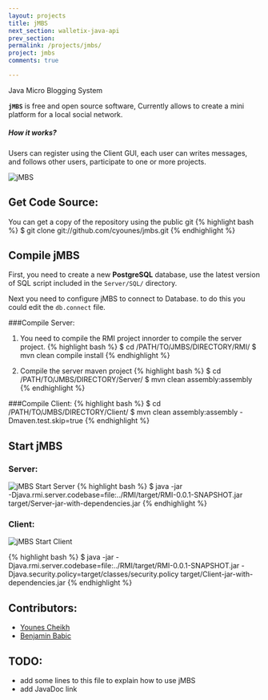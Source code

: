 ```yaml
---
layout: projects
title: jMBS 
next_section: walletix-java-api
prev_section: 
permalink: /projects/jmbs/
project: jmbs
comments: true

---
```


Java Micro Blogging System
		
**`jMBS`** is free and open source software, Currently allows to create a mini platform for a local social network.  
##### How it works?
Users can register using the Client GUI, each user can writes messages, and follows other users, participate to one or more projects.  


![jMBS](../../img/projects/jmbs/jmbs_login_client.png)

## Get Code Source:
You can get a copy of the repository using the public git
{% highlight bash %}
$ git clone git://github.com/cyounes/jmbs.git
{% endhighlight %}

## Compile jMBS

First, you need to create a new **PostgreSQL** database, use the latest version of SQL script included in the `Server/SQL/` directory.

Next you need to configure jMBS to connect to Database. to do this you could edit the `db.connect` file.

###Compile Server:

1. You need to compile the RMI project innorder to compile the server project.
{% highlight bash %}
$ cd /PATH/TO/JMBS/DIRECTORY/RMI/
$ mvn clean compile install
{% endhighlight %}

2. Compile the server maven project
{% highlight bash %}
$ cd /PATH/TO/JMBS/DIRECTORY/Server/
$ mvn clean assembly:assembly
{% endhighlight %}


###Compile Client:
{% highlight bash %}
$ cd /PATH/TO/JMBS/DIRECTORY/Client/
$ mvn clean assembly:assembly -Dmaven.test.skip=true
{% endhighlight %}	

## Start jMBS

### Server:
![jMBS Start Server](../../img/projects/jmbs/jmbs_start_server.png)
{% highlight bash %}
$ java -jar \
-Djava.rmi.server.codebase=file:../RMI/target/RMI-0.0.1-SNAPSHOT.jar \
target/Server-jar-with-dependencies.jar
{% endhighlight %}

### Client:
![jMBS Start Client](../../img/projects/jmbs/jmbs_loading_client.png)

{% highlight bash %}
$ java -jar -Djava.rmi.server.codebase=file:../RMI/target/RMI-0.0.1-SNAPSHOT.jar -Djava.security.policy=target/classes/security.policy target/Client-jar-with-dependencies.jar
{% endhighlight %}


## Contributors:
+ [Younes Cheikh](http://cyounes.com)
+ [Benjamin Babic](https://github.com/Ornro)  

## TODO:
- add some lines to this file to explain how to use jMBS
- add JavaDoc link

